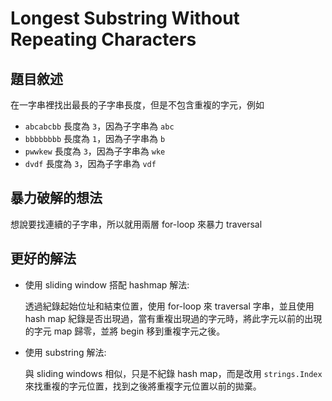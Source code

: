# Longest Substring Without Repeating Characters

## 題目敘述

在一字串裡找出最長的子字串長度，但是不包含重複的字元，例如

- `abcabcbb` 長度為 `3`，因為子字串為 `abc`
- `bbbbbbbb` 長度為 `1`，因為子字串為 `b`
- `pwwkew` 長度為 `3`，因為子字串為 `wke`
- `dvdf` 長度為 `3`，因為子字串為 `vdf`

## 暴力破解的想法

想說要找連續的子字串，所以就用兩層 for-loop 來暴力 traversal

## 更好的解法

- 使用 sliding window 搭配 hashmap 解法:
    
    透過紀錄起始位址和結束位置，使用 for-loop 來 traversal 字串，並且使用 hash map 紀錄是否出現過，當有重複出現過的字元時，將此字元以前的出現的字元 map 歸零，並將 begin 移到重複字元之後。

- 使用 substring 解法:

    與 sliding windows 相似，只是不紀錄 hash map，而是改用 `strings.Index` 來找重複的字元位置，找到之後將重複字元位置以前的拋棄。

